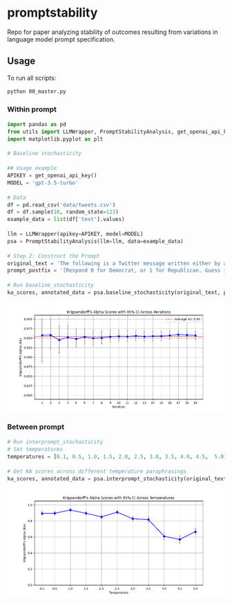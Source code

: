 # promptstability
Repo for paper analyzing stability of outcomes resulting from variations in language model prompt specification.

## Usage

To run all scripts:

```bash
python 00_master.py

```

### Within prompt

```python
import pandas as pd
from utils import LLMWrapper, PromptStabilityAnalysis, get_openai_api_key
import matplotlib.pyplot as plt

# Baseline stochasticity

## Usage example
APIKEY = get_openai_api_key()
MODEL = 'gpt-3.5-turbo'

# Data
df = pd.read_csv('data/tweets.csv')
df = df.sample(10, random_state=123)
example_data = list(df['text'].values)

llm = LLMWrapper(apikey=APIKEY, model=MODEL)
psa = PromptStabilityAnalysis(llm=llm, data=example_data)

# Step 2: Construct the Prompt
original_text = 'The following is a Twitter message written either by a Republican or a Democrat before the 2020 election. Your task is to guess whether the author is Republican or Democrat.'
prompt_postfix = '[Respond 0 for Democrat, or 1 for Republican. Guess if you do not know. Respond nothing else.]'

# Run baseline_stochasticity
ka_scores, annotated_data = psa.baseline_stochasticity(original_text, prompt_postfix, iterations=20, plot=True, save_path='plots/00_tweets_within.png')

```

![](plots/00_tweets_within.png)


### Between prompt

```python
# Run interprompt_stochasticity
# Set temperatures
temperatures = [0.1, 0.5, 1.0, 1.5, 2.0, 2.5, 3.0, 3.5, 4.0, 4.5,  5.0]

# Get KA scores across different temperature paraphrasings
ka_scores, annotated_data = psa.interprompt_stochasticity(original_text, prompt_postfix, nr_variations=10, temperatures=temperatures, iterations = 1, print_prompts=True, plot=True, save_path='plots/00_tweets_between.png')
```

![](plots/00_tweets_between.png)